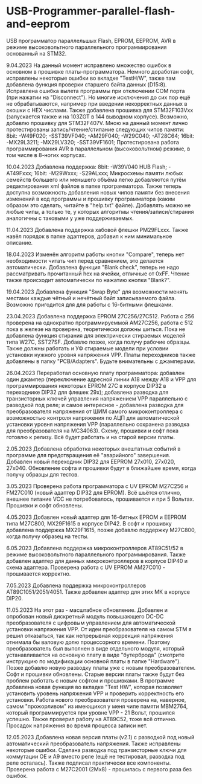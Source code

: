 # USB-Programmer-parallel-flash-and-eeprom
USB программатор параллельшых Flash, EPROM, EEPROM, AVR в режиме высоковольтного параллельного программирования основанный на STM32.

9.04.2023
На данный момент исправлено множество ошибок в основном в прошивке платы-программатора. 
Немного доработан софт, исправлены некоторые ошибки во вкладке "TestH/W", также там добавлена функция проверки старшего байта данных (D15:8). Исправлена ошибка вылета программы при отключении COM порта (при нажатии на "Disconnect"). Но многие исключения до сих пор ещё не обрабатываются, например при введении некорректных данных в окошки с HEX числами.
Также добавлена прошивка для STM32F103Vxx (запускается также и на 103ZGT в 144 выводном корпусе). Возможно, добавлю прошивку для STM32F407V.
Мною на данный момент лично протестированы запись/чтение/стипание следующих чипов памяти:
8bit:
-W49F020;
-SST39VF040;
-AM29F040;
-W29C040;
-AT28C64;
16bit:
-MX29L3211;
-MX29LV320;
-SST39VF1601;
Протестирована работа программирования AVR в параллельном (высоковольтном) режиме, в том числе в 8-ногих корпусах.

10.04.2023
Добавлена поддержка:
8bit:
-W39V040 HUB Flash;
-AT49Fxxx;
16bit:
-M29Wxxx;
-S29ALxxx;
Микросхемы памяти любых семейств большего или меньшего объёма легко добавляются путём редактирования xml файлов в папке программатора.
Также теперь доступна возможность добавления новых чипов памяти без внесения изменений в код программы и прошивку программатора (каким образом это сделать, читайте в "help.txt" файле). Добавлять можно не любые чипы, а только те, у которых алгоритмы чтения/записи/стирания аналогичны с таковыми у уже поддерживаемых.

11.04.2023
Добавлена поддержка хабовой флешки PM29FLxxx.
Также навёл порядок в папке адаптеров, добавил к ним минимальное описание.

18.04.2023
Изменён алгоритм работы кнопки "Compare", теперь нет необходимости читать чип перед сравнением, это делается автоматически.
Добавлена функция "Blank check", теперь не надо рассматривать прочитанный hex на ячейки, отличные от 0xFF. Чтение также происходит автоматически по нажатию кнопки "Blank?".

19.04.2023
Добавлена функция "Swap Byte" для возможности менять местами каждые чётный и нечётный байт записываемого файла. Возможно пригодится для для работы с 16-битными флешками.

23.04.2023 
Добавлена поддержка EPROM 27C256/27C512. Работа с 256 проверена на однократно программируеммой AM27C256, работа с 512 пока в железе на проверена, теоретически должны шиться. Пока не добавлена функция стирания для электрически стираемых моделей типа W27C, SST27SF. Добавлю позже, когда получу рабочие образцы. Также должны работать и УФ стираемые модели при условии установки нужного уровня напряжения VPP. Платы переходников также добавлены в папку "PCB/Adapters". Будьте внимательны с джамперами.

26.04.2023
Переработал основную плату программатора: добавлен один джампер (переключение адресной линии А18 между А18 и VPP для программирования некоторых EPROM 27С в корпусе DIP32 в переходнике DIP32 для флешек 29x); добавлена разводка для транзисторных ключей управления напряжением VPP параллельно с разводкой под реле; и самое интересное - добавлена разводка для преобразователя напряжения от ШИМ самого микроконтроллера с возможностью контроля напряжения по АЦП для автоматической установки уровня напряжения VPP (параллельно сохранена разводка для преобразователя на MC34063). Схему, прошивки и софт пока готовлю к релизу. Всё будет работать и на старой версии платы.

2.05.2023
Добавлена обработка некоторых внештатных событий в программе для предотвращения её "аварийного" завершения.
Добавлен новый переходник DIP32 для EEPROM 27x010, 27x020, 27x040. Обновление софта и прошивки будут в ближайшее время, когда получу образцы для тестов.

3.05.2023
Проверена работа программатора с UV EPROM M27C256 и FM27C010 (новый адаптер DIP32  для EPROM). Всё шьётся отлично, внешнее питание VCC не потребовалось, прошивается и при 5 Вольтах. Прошивки и софт обновлены.

4.05.2023
Добавлен новый адаптер для 16-битных EPROM и EEPROM типа M27C800, MX29F1615 в корпусе DIP42. В софт и прошивку добавлена поддержка MX29F1615, позже добавлю поддержку M27С800, когда получу образец на тесты.

6.05.2023
Добавлена поддержка микроконтроллеров AT89C51/52 в режиме высоковольтного параллельного программирования. Также добавлен адаптер для данных микроконтроллеров в корпусе DIP40 и схема адаптера. 
Проверена работа с UV EPROM AM27C010 - прошивается корректно. 

7.05.2023
Добавлена поддержка микроконтроллеров AT89C1051/2051/4051. Также добавлен адаптер для этих МК в корпусе DIP20.

11.05.2023
На этот раз - масштабное обновление. Добавлен и опробован новый дискретный модуль повышающего DC-DC преобразователя с цифровым управлением для автоматической установки напряжения VPP. От идеи преобразователя на самом STM я решил отказаться, так как непрерывная коррекция напряжения отнимала бы валовую долю процессорного времени. Поэтому преобразователь был выполнен в виде отдельного модуля, который устанавливается на основную плату в виде "бутерброда" (смотрите инструкцию по модификации основной платы в папке "Hardware"). Позже добавлю новую разводку платы уже с новым преобразователем.
Софт и прошивки обновлены. Старые версии платы также будут без проблем работать с новым софтом и прошивками.
В программе добавлена новая функция во вкладке "Test HW", которая позволяет установить уровень напряжения VPP и проверить корректность его установки.
Работа нового преобразователя проверена на, наверное, самом "прожорливом" из имеющихся у меня чипе памяти MBM2764, который программируется при уровне VPP - 21 Вольт, прошился успешно. Также проверил работу на AT89C52, тоже всё отлично. Просадок напряжения во время процесса записи нет.

12.05.2023
Добавлена новая версия платы (v2.1) с разводкой под новый автоматический преобразователь напряжения. Также исправлены некоторые ошибки. Сделана разводка под транзисторные ключи для коммутации OE и A9 вместо реле (ещё не тестировал, разводка под реле осталась). Также подписал практически все компоненты.
Проверена работа с M27C2001 (2Mx8) - прошилась с первого раза без ошибок.

